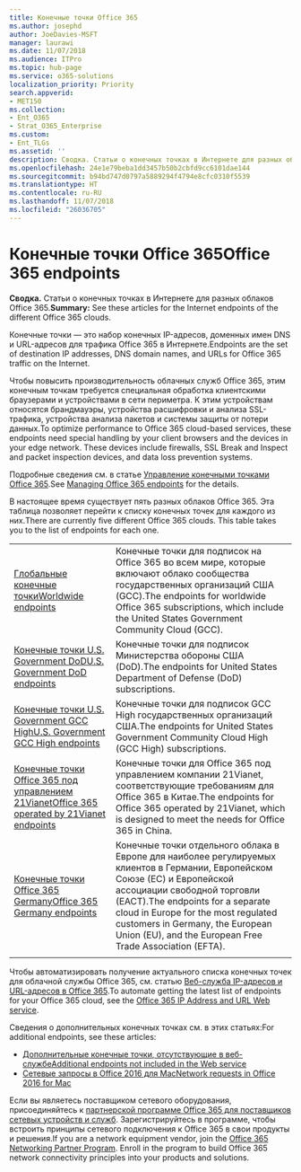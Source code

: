 ```yaml
---
title: Конечные точки Office 365
ms.author: josephd
author: JoeDavies-MSFT
manager: laurawi
ms.date: 11/07/2018
ms.audience: ITPro
ms.topic: hub-page
ms.service: o365-solutions
localization_priority: Priority
search.appverid:
- MET150
ms.collection:
- Ent_O365
- Strat_O365_Enterprise
ms.custom:
- Ent_TLGs
ms.assetid: ''
description: Сводка. Статьи о конечных точках в Интернете для разных облаков Office 365.
ms.openlocfilehash: 24e1e79beba1dd3457b50b2cbfd9cc6101dae144
ms.sourcegitcommit: b94bd747d0797a5889294f4794e8cfc0310f5539
ms.translationtype: HT
ms.contentlocale: ru-RU
ms.lasthandoff: 11/07/2018
ms.locfileid: "26036705"
---
```

# <a name="office-365-endpoints"></a><span data-ttu-id="385a2-103">Конечные точки Office 365</span><span class="sxs-lookup"><span data-stu-id="385a2-103">Office 365 endpoints</span></span>

<span data-ttu-id="385a2-104">**Сводка.** Статьи о конечных точках в Интернете для разных облаков Office 365.</span><span class="sxs-lookup"><span data-stu-id="385a2-104">**Summary:** See these articles for the Internet endpoints of the different Office 365 clouds.</span></span>
  
<span data-ttu-id="385a2-105">Конечные точки — это набор конечных IP-адресов, доменных имен DNS и URL-адресов для трафика Office 365 в Интернете.</span><span class="sxs-lookup"><span data-stu-id="385a2-105">Endpoints are the set of destination IP addresses, DNS domain names, and URLs for Office 365 traffic on the Internet.</span></span> 

<span data-ttu-id="385a2-p101">Чтобы повысить производительность облачных служб Office 365, этим конечным точкам требуется специальная обработка клиентскими браузерами и устройствами в сети периметра. К этим устройствам относятся брандмауэры, устройства расшифровки и анализа SSL-трафика, устройства анализа пакетов и системы защиты от потери данных.</span><span class="sxs-lookup"><span data-stu-id="385a2-p101">To optimize performance to Office 365 cloud-based services, these endpoints need special handling by your client browsers and the devices in your edge network. These devices include firewalls, SSL Break and Inspect and packet inspection devices, and data loss prevention systems.</span></span>

<span data-ttu-id="385a2-108">Подробные сведения см. в статье [Управление конечными точками Office 365](managing-office-365-endpoints.md).</span><span class="sxs-lookup"><span data-stu-id="385a2-108">See [Managing Office 365 endpoints](managing-office-365-endpoints.md) for the details.</span></span>

<span data-ttu-id="385a2-p102">В настоящее время существует пять разных облаков Office 365. Эта таблица позволяет перейти к списку конечных точек для каждого из них.</span><span class="sxs-lookup"><span data-stu-id="385a2-p102">There are currently five different Office 365 clouds. This table takes you to the list of endpoints for each one.</span></span>

|||
|:-------|:-----|
| [<span data-ttu-id="385a2-111">Глобальные конечные точки</span><span class="sxs-lookup"><span data-stu-id="385a2-111">Worldwide endpoints</span></span>](urls-and-ip-address-ranges.md) | <span data-ttu-id="385a2-112">Конечные точки для подписок на Office 365 во всем мире, которые включают облако сообщества государственных организаций США (GCC).</span><span class="sxs-lookup"><span data-stu-id="385a2-112">The endpoints for worldwide Office 365 subscriptions, which include the United States Government Community Cloud (GCC).</span></span> |
| [<span data-ttu-id="385a2-113">Конечные точки U.S. Government DoD</span><span class="sxs-lookup"><span data-stu-id="385a2-113">U.S. Government DoD endpoints</span></span>](office-365-u-s-government-dod-endpoints.md) | <span data-ttu-id="385a2-114">Конечные точки для подписок Министерства обороны США (DoD).</span><span class="sxs-lookup"><span data-stu-id="385a2-114">The endpoints for United States Department of Defense (DoD) subscriptions.</span></span> |
| [<span data-ttu-id="385a2-115">Конечные точки U.S. Government GCC High</span><span class="sxs-lookup"><span data-stu-id="385a2-115">U.S. Government GCC High endpoints</span></span>](office-365-u-s-government-gcc-high-endpoints.md) | <span data-ttu-id="385a2-116">Конечные точки для подписок GCC High государственных организаций США.</span><span class="sxs-lookup"><span data-stu-id="385a2-116">The endpoints for United States Government Community Cloud High (GCC High) subscriptions.</span></span> |
| [<span data-ttu-id="385a2-117">Конечные точки Office 365 под управлением 21Vianet</span><span class="sxs-lookup"><span data-stu-id="385a2-117">Office 365 operated by 21Vianet endpoints</span></span>](urls-and-ip-address-ranges-21vianet.md) | <span data-ttu-id="385a2-118">Конечные точки для Office 365 под управлением компании 21Vianet, соответствующие требованиям для Office 365 в Китае.</span><span class="sxs-lookup"><span data-stu-id="385a2-118">The endpoints for Office 365 operated by 21Vianet, which is designed to meet the needs for Office 365 in China.</span></span> |
| [<span data-ttu-id="385a2-119">Конечные точки Office 365 Germany</span><span class="sxs-lookup"><span data-stu-id="385a2-119">Office 365 Germany endpoints</span></span>](office-365-germany-endpoints.md) | <span data-ttu-id="385a2-120">Конечные точки отдельного облака в Европе для наиболее регулируемых клиентов в Германии, Европейском Союзе (ЕС) и Европейской ассоциации свободной торговли (ЕАСТ).</span><span class="sxs-lookup"><span data-stu-id="385a2-120">The endpoints for a separate cloud in Europe for the most regulated customers in Germany, the European Union (EU), and the European Free Trade Association (EFTA).</span></span> |
|||

<span data-ttu-id="385a2-121">Чтобы автоматизировать получение актуального списка конечных точек для облачной службы Office 365, см. статью [Веб-служба IP-адресов и URL-адресов в Office 365](office-365-ip-web-service.md).</span><span class="sxs-lookup"><span data-stu-id="385a2-121">To automate getting the latest list of endpoints for your Office 365 cloud, see the [Office 365 IP Address and URL Web service](office-365-ip-web-service.md).</span></span>

<span data-ttu-id="385a2-122">Сведения о дополнительных конечных точках см. в этих статьях:</span><span class="sxs-lookup"><span data-stu-id="385a2-122">For additional endpoints, see these articles:</span></span>

- [<span data-ttu-id="385a2-123">Дополнительные конечные точки, отсутствующие в веб-службе</span><span class="sxs-lookup"><span data-stu-id="385a2-123">Additional endpoints not included in the Web service</span></span>](additional-office365-ip-addresses-and-urls.md)
- [<span data-ttu-id="385a2-124">Сетевые запросы в Office 2016 для Mac</span><span class="sxs-lookup"><span data-stu-id="385a2-124">Network requests in Office 2016 for Mac</span></span>](network-requests-in-office-2016-for-mac.md)

<span data-ttu-id="385a2-p103">Если вы являетесь поставщиком сетевого оборудования, присоединяйтесь к [партнерской программе Office 365 для поставщиков сетевых устройств и служб](office-365-networking-partner-program.md). Зарегистрируйтесь в программе, чтобы встроить принципы сетевого подключения к Office 365 в свои продукты и решения.</span><span class="sxs-lookup"><span data-stu-id="385a2-p103">If you are a network equipment vendor, join the [Office 365 Networking Partner Program](office-365-networking-partner-program.md). Enroll in the program to build Office 365 network connectivity principles into your products and solutions.</span></span> 
